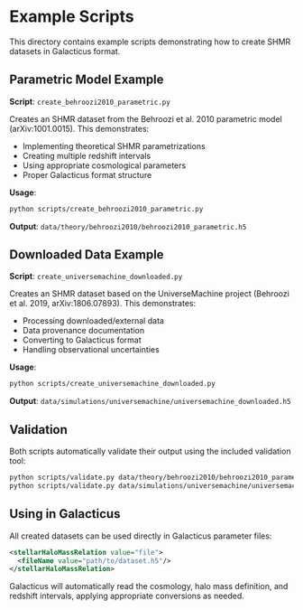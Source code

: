 # Example Scripts

This directory contains example scripts demonstrating how to create SHMR datasets in Galacticus format.

## Parametric Model Example

**Script**: `create_behroozi2010_parametric.py`

Creates an SHMR dataset from the Behroozi et al. 2010 parametric model (arXiv:1001.0015). This demonstrates:

- Implementing theoretical SHMR parametrizations
- Creating multiple redshift intervals
- Using appropriate cosmological parameters
- Proper Galacticus format structure

**Usage**:
```bash
python scripts/create_behroozi2010_parametric.py
```

**Output**: `data/theory/behroozi2010/behroozi2010_parametric.h5`

## Downloaded Data Example

**Script**: `create_universemachine_downloaded.py`

Creates an SHMR dataset based on the UniverseMachine project (Behroozi et al. 2019, arXiv:1806.07893). This demonstrates:

- Processing downloaded/external data
- Data provenance documentation  
- Converting to Galacticus format
- Handling observational uncertainties

**Usage**:
```bash
python scripts/create_universemachine_downloaded.py
```

**Output**: `data/simulations/universemachine/universemachine_downloaded.h5`

## Validation

Both scripts automatically validate their output using the included validation tool:

```bash
python scripts/validate.py data/theory/behroozi2010/behroozi2010_parametric.h5
python scripts/validate.py data/simulations/universemachine/universemachine_downloaded.h5
```

## Using in Galacticus

All created datasets can be used directly in Galacticus parameter files:

```xml
<stellarHaloMassRelation value="file">
  <fileName value="path/to/dataset.h5"/>
</stellarHaloMassRelation>
```

Galacticus will automatically read the cosmology, halo mass definition, and redshift intervals, applying appropriate conversions as needed.
